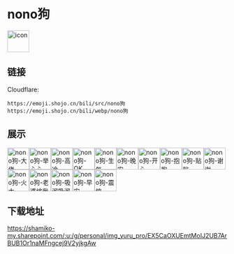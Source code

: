 # nono狗
<img src="https://emoji.shojo.cn/bili/src/nono狗/icon.png" width="50" height="50" alt="icon">

## 链接
Cloudflare:
```
https://emoji.shojo.cn/bili/src/nono狗
https://emoji.shojo.cn/bili/webp/nono狗
```
## 展示
<img src="https://emoji.shojo.cn/bili/src/nono狗/nono狗-大佬.png" width="50" height="50" alt="nono狗-大佬"><img src="https://emoji.shojo.cn/bili/src/nono狗/nono狗-举心心.png" width="50" height="50" alt="nono狗-举心心"><img src="https://emoji.shojo.cn/bili/src/nono狗/nono狗-高冷.png" width="50" height="50" alt="nono狗-高冷"><img src="https://emoji.shojo.cn/bili/src/nono狗/nono狗-OK.png" width="50" height="50" alt="nono狗-OK"><img src="https://emoji.shojo.cn/bili/src/nono狗/nono狗-生气.png" width="50" height="50" alt="nono狗-生气"><img src="https://emoji.shojo.cn/bili/src/nono狗/nono狗-晚安.png" width="50" height="50" alt="nono狗-晚安"><img src="https://emoji.shojo.cn/bili/src/nono狗/nono狗-开心.png" width="50" height="50" alt="nono狗-开心"><img src="https://emoji.shojo.cn/bili/src/nono狗/nono狗-抱抱.png" width="50" height="50" alt="nono狗-抱抱"><img src="https://emoji.shojo.cn/bili/src/nono狗/nono狗-贴贴.png" width="50" height="50" alt="nono狗-贴贴"><img src="https://emoji.shojo.cn/bili/src/nono狗/nono狗-谢谢.png" width="50" height="50" alt="nono狗-谢谢"><img src="https://emoji.shojo.cn/bili/src/nono狗/nono狗-火大.png" width="50" height="50" alt="nono狗-火大"><img src="https://emoji.shojo.cn/bili/src/nono狗/nono狗-老婆嫁我.png" width="50" height="50" alt="nono狗-老婆嫁我"><img src="https://emoji.shojo.cn/bili/src/nono狗/nono狗-吸溜吸溜.png" width="50" height="50" alt="nono狗-吸溜吸溜"><img src="https://emoji.shojo.cn/bili/src/nono狗/nono狗-早安.png" width="50" height="50" alt="nono狗-早安"><img src="https://emoji.shojo.cn/bili/src/nono狗/nono狗-震惊.png" width="50" height="50" alt="nono狗-震惊">

## 下载地址

https://shamiko-my.sharepoint.com/:u:/g/personal/img_yuru_pro/EX5CaOXUEmtMoIJ2UB7ArBUB1Or1naMFngcej9V2yjkgAw